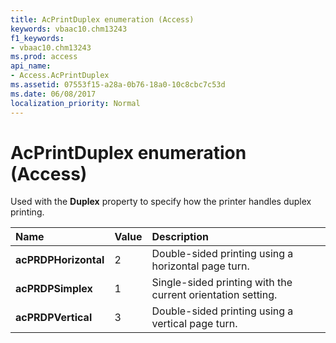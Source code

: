 ```yaml
---
title: AcPrintDuplex enumeration (Access)
keywords: vbaac10.chm13243
f1_keywords:
- vbaac10.chm13243
ms.prod: access
api_name:
- Access.AcPrintDuplex
ms.assetid: 07553f15-a28a-0b76-18a0-10c8cbc7c53d
ms.date: 06/08/2017
localization_priority: Normal
---
```



# AcPrintDuplex enumeration (Access)

Used with the  **Duplex** property to specify how the printer handles duplex printing.



|Name|Value|Description|
|:-----|:-----|:-----|
|**acPRDPHorizontal**|2|Double-sided printing using a horizontal page turn.|
|**acPRDPSimplex**|1|Single-sided printing with the current orientation setting.|
|**acPRDPVertical**|3|Double-sided printing using a vertical page turn.|

